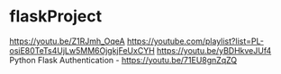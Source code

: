 # flaskProject

https://youtu.be/Z1RJmh_OqeA
https://youtube.com/playlist?list=PL-osiE80TeTs4UjLw5MM6OjgkjFeUxCYH
https://youtu.be/yBDHkveJUf4
Python Flask Authentication - https://youtu.be/71EU8gnZqZQ
